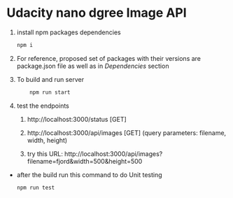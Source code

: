 # Udacity nano dgree Image API

   1. install npm packages dependencies
      ```bash
      npm i
      ```

   2. For reference, proposed set of packages with their versions are package.json file as well as in *Dependencies* section

2. To build and run server
    ```bash
        npm run start
    ```
    
3. test the endpoints
   1. http://localhost:3000/status [GET]

   2. http://localhost:3000/api/images [GET] (query parameters: filename, width, height)

   3. try this URL: http://localhost:3000/api/images?filename=fjord&width=500&height=500

* after the build run this command to do Unit testing 
    ```bash
    npm run test
    ```

